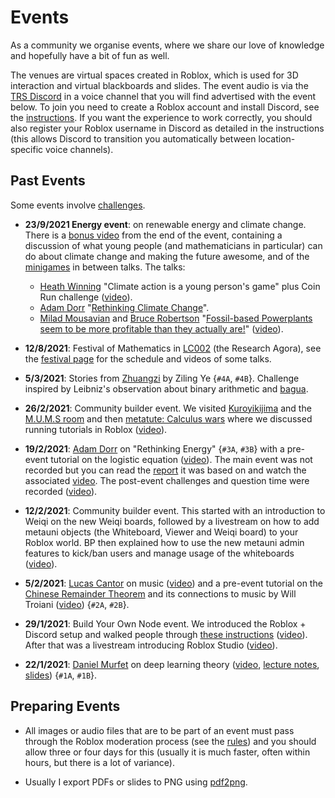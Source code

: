 # Events

As a community we organise events, where we share our love of knowledge and hopefully have a bit of fun as well. 

The venues are virtual spaces created in Roblox, which is used for 3D interaction and virtual blackboards and slides. The event audio is via the [TRS Discord](https://discord.gg/9yBaAxPSK8) in a voice channel that you will find advertised with the event below. To join you need to create a Roblox account and install Discord, see the [instructions](https://metauni.org/posts/instructions/instructions). If you want the experience to work correctly, you should also register your Roblox username in Discord as detailed in the instructions (this allows Discord to transition you automatically between location-specific voice channels).
    
## Past Events

Some events involve [challenges](http://metauni.org/posts/challenges/challenges). 

* **23/9/2021 Energy event**: on renewable energy and climate change. There is a [bonus video](https://youtu.be/d63238XuC4k) from the end of the event, containing a discussion of what young people (and mathematicians in particular) can do about climate change and making the future awesome, and of the [minigames](https://youtu.be/2RUOB0QtEEk) in between talks. The talks:
    * [Heath Winning](https://au.linkedin.com/in/heath-winning-612781165) "Climate action is a young person's game" plus Coin Run challenge ([video](https://youtu.be/WrpzY0-vbJ8)).
    * [Adam Dorr](http://www.adamdorr.com/about/) "[Rethinking Climate Change](https://www.rethinkx.com/climate-implications)".
    * [Milad Mousavian](https://au.linkedin.com/in/milad-mousavian-3a9962a4) and [Bruce Robertson](https://au.linkedin.com/in/milad-mousavian-3a9962a4) "[Fossil-based Powerplants seem to be more profitable than they actually are!](https://ieefa.org/ieefa-gas-power-plants-assuming-a-constant-capacity-factor-are-being-financially-overvalued/)" ([video](https://youtu.be/5b_D5YhHVXg)).

* **12/8/2021**: Festival of Mathematics in [LC002](https://www.roblox.com/games/7168699181/metauni-LC002-Research-Agora) (the Research Agora), see the [festival page](https://metauni.org/posts/festival/festival) for the schedule and videos of some talks.
* **5/3/2021**: Stories from [Zhuangzi](https://en.wikipedia.org/wiki/Zhuangzi_(book)) by Ziling Ye {`#4A`, `#4B`}. Challenge inspired by Leibniz's observation about binary arithmetic and [bagua](http://www.leibniz-translations.com/binary.htm). 
* **26/2/2021**: Community builder event. We visited [Kuroyikijima](https://www.roblox.com/games/6343445246/Kuroyukijima) and the [M.U.M.S room](https://www.roblox.com/games/6313764558/The-M-U-M-S-Room) and then [metatute: Calculus wars](https://www.roblox.com/games/6425413374/metatute-Calculus-wars) where we discussed running tutorials in Roblox ([video](https://youtu.be/IlwRuAO1v8o)).
* **19/2/2021**: [Adam Dorr](http://www.adamdorr.com/about/) on "Rethinking Energy" {`#3A`, `#3B`} with a pre-event tutorial on the logistic equation ([video](https://youtu.be/tJYizX7D5ig)). The main event was not recorded but you can read the [report](https://www.rethinkx.com/energy) it was based on and watch the associated [video](https://youtu.be/6zgwiQ6BoLA). The post-event challenges and question time were recorded ([video](https://youtu.be/4RMlWp79aLA)).
* **12/2/2021**: Community builder event. This started with an introduction to Weiqi on the new Weiqi boards, followed by a livestream on how to add metauni objects (the Whiteboard, Viewer and Weiqi board) to your Roblox world. BP then explained how to use the new metauni admin features to kick/ban users and manage usage of the whiteboards ([video](https://youtu.be/ZTB9tLb5Y-c)).
* **5/2/2021**: [Lucas Cantor](https://www.lucascantormusic.com/) on music ([video](https://youtu.be/BNbJEQptKk4)) and a pre-event tutorial on the [Chinese Remainder Theorem](https://en.wikipedia.org/wiki/Chinese_remainder_theorem) and its connections to music by Will Troiani ([video](https://youtu.be/SuBBHUjOywM)) {`#2A`, `#2B`}.
* **29/1/2021**: Build Your Own Node event. We introduced the Roblox + Discord setup and walked people through [these instructions](http://metauni.org/posts/make-your-own/make-your-own) ([video](https://youtu.be/TDmMeR6O350)). After that was a livestream introducing Roblox Studio ([video](https://youtu.be/W0SIAygiITs)).
* **22/1/2021**: [Daniel Murfet](http://www.therisingsea.org) on deep learning theory ([video](https://youtu.be/xNqGxgiP0Cc), [lecture notes](https://www.dropbox.com/s/tc3mmw69lkqprta/DLT%20Lecture%201.pdf?dl=0), [slides](https://www.dropbox.com/s/g3yqxuy7pbvcv17/DLT1talk.pdf?dl=0)) {`#1A`, `#1B`}.

## Preparing Events

* All images or audio files that are to be part of an event must pass through the Roblox moderation process (see the [rules](https://metauni.org/posts/rules/rules)) and you should allow three or four days for this (usually it is much faster, often within hours, but there is a lot of variance).

* Usually I export PDFs or slides to PNG using [pdf2png](https://pdf2png.com).

